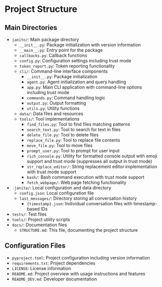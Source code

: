 # Project Structure

## Main Directories
- `janito/`: Main package directory
  - `__init__.py`: Package initialization with version information
  - `__main__.py`: Entry point for the package
  - `callbacks.py`: Callback functions
  - `config.py`: Configuration settings including trust mode
  - `token_report.py`: Token reporting functionality
  - `cli/`: Command-line interface components
    - `__init__.py`: Package initialization
    - `agent.py`: Agent initialization and query handling
    - `app.py`: Main CLI application with command-line options including trust mode
    - `commands.py`: Command handling logic
    - `output.py`: Output formatting
    - `utils.py`: Utility functions
  - `data/`: Data files and resources
  - `tools/`: Tool implementations
    - `find_files.py`: Tool to find files matching patterns
    - `search_text.py`: Tool to search for text in files
    - `delete_file.py`: Tool to delete files
    - `replace_file.py`: Tool to replace file contents
    - `move_file.py`: Tool to move files
    - `prompt_user.py`: Tool to prompt for user input
    - `rich_console.py`: Utility for formatted console output with emoji support and trust mode (suppresses all output in trust mode)
    - `str_replace_editor/`: String replacement editor implementation with trust mode support
    - `bash/`: Bash command execution with trust mode support
    - `fetch_webpage/`: Web page fetching functionality
- `.janito/`: Local configuration and data directory
  - `config.json`: Local configuration file
  - `last_messages/`: Directory storing all conversation history
    - `{timestamp}.json`: Individual conversation files with timestamp-based IDs
- `tests/`: Test files
- `tools/`: Project utility scripts
- `docs/`: Documentation files
  - `STRUCTURE.md`: This file, documenting the project structure

## Configuration Files
- `pyproject.toml`: Project configuration including version information
- `requirements.txt`: Project dependencies
- `LICENSE`: License information
- `README.md`: Project overview with usage instructions and features
- `README_DEV.md`: Developer documentation